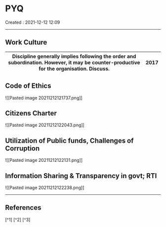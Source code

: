 #  PYQ
Created : 2021-12-12 12:09

---

## Work Culture

| Discipline generally implies following the order  and subordination. However, it may be counter-productive for the  organisation. Discuss. | 2017 |
|--------------------------------------------------------------------------------------------------------------------------------------------|------|



## Code of Ethics

![[Pasted image 20211212121737.png]]

## Citizens Charter

![[Pasted image 20211212122043.png]]

## Utilization of Public funds, Challenges of Corruption
![[Pasted image 20211212122131.png]]

## Information Sharing & Transparency in govt; RTI
![[Pasted image 20211212122238.png]]
















---

##  References
[^1]
[^2] 
[^3]
